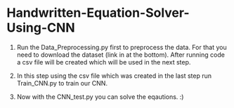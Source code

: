 # Handwritten-Equation-Solver-Using-CNN

1) Run the Data_Preprocessing.py first to preprocess the data. For that you need to download the dataset (link in at the bottom).
After running code a csv file will be created which will be used in the next step.

2) In this step using the csv file which was created in the last step run Train_CNN.py to train our CNN.

3) Now with the CNN_test.py you can solve the eqautions. :)
